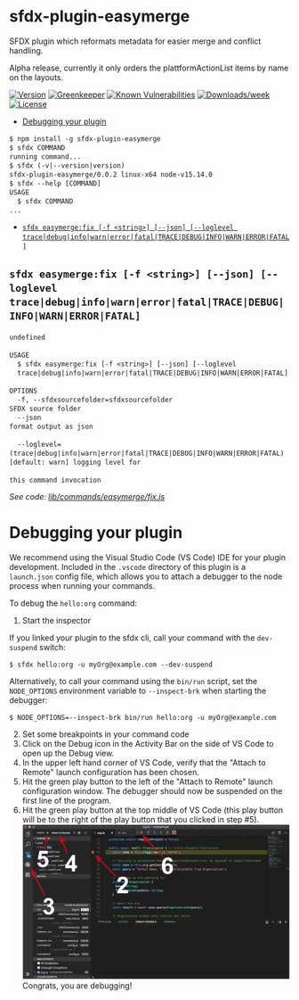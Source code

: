 sfdx-plugin-easymerge
=====

SFDX plugin which reformats metadata for easier merge and conflict handling.

Alpha release, currently it only orders the plattformActionList items by name on the layouts.

[![Version](https://img.shields.io/npm/v/sfdx-plugin-easymerge.svg)](https://npmjs.org/package/sfdx-plugin-easymerge)
[![Greenkeeper](https://badges.greenkeeper.io/cmetz/sfdx-plugin-easymerge.svg)](https://greenkeeper.io/)
[![Known Vulnerabilities](https://snyk.io/test/github/cmetz/sfdx-plugin-easymerge/badge.svg)](https://snyk.io/test/github/cmetz/sfdx-plugin-easymerge)
[![Downloads/week](https://img.shields.io/npm/dw/sfdx-plugin-easymerge.svg)](https://npmjs.org/package/sfdx-plugin-easymerge)
[![License](https://img.shields.io/npm/l/sfdx-plugin-easymerge.svg)](https://github.com/cmetz/sfdx-plugin-easymerge/blob/master/package.json)

<!-- toc -->
* [Debugging your plugin](#debugging-your-plugin)
<!-- tocstop -->
<!-- install -->
<!-- usage -->
```sh-session
$ npm install -g sfdx-plugin-easymerge
$ sfdx COMMAND
running command...
$ sfdx (-v|--version|version)
sfdx-plugin-easymerge/0.0.2 linux-x64 node-v15.14.0
$ sfdx --help [COMMAND]
USAGE
  $ sfdx COMMAND
...
```
<!-- usagestop -->
<!-- commands -->
* [`sfdx easymerge:fix [-f <string>] [--json] [--loglevel trace|debug|info|warn|error|fatal|TRACE|DEBUG|INFO|WARN|ERROR|FATAL]`](#sfdx-easymergefix--f-string---json---loglevel-tracedebuginfowarnerrorfataltracedebuginfowarnerrorfatal)

## `sfdx easymerge:fix [-f <string>] [--json] [--loglevel trace|debug|info|warn|error|fatal|TRACE|DEBUG|INFO|WARN|ERROR|FATAL]`

```
undefined

USAGE
  $ sfdx easymerge:fix [-f <string>] [--json] [--loglevel 
  trace|debug|info|warn|error|fatal|TRACE|DEBUG|INFO|WARN|ERROR|FATAL]

OPTIONS
  -f, --sfdxsourcefolder=sfdxsourcefolder                                           SFDX source folder
  --json                                                                            format output as json

  --loglevel=(trace|debug|info|warn|error|fatal|TRACE|DEBUG|INFO|WARN|ERROR|FATAL)  [default: warn] logging level for
                                                                                    this command invocation
```

_See code: [lib/commands/easymerge/fix.js](https://github.com/cmetz/sfdx-plugin-easymerge/blob/v0.0.2/lib/commands/easymerge/fix.js)_
<!-- commandsstop -->
<!-- debugging-your-plugin -->
# Debugging your plugin
We recommend using the Visual Studio Code (VS Code) IDE for your plugin development. Included in the `.vscode` directory of this plugin is a `launch.json` config file, which allows you to attach a debugger to the node process when running your commands.

To debug the `hello:org` command: 
1. Start the inspector
  
If you linked your plugin to the sfdx cli, call your command with the `dev-suspend` switch: 
```sh-session
$ sfdx hello:org -u myOrg@example.com --dev-suspend
```
  
Alternatively, to call your command using the `bin/run` script, set the `NODE_OPTIONS` environment variable to `--inspect-brk` when starting the debugger:
```sh-session
$ NODE_OPTIONS=--inspect-brk bin/run hello:org -u myOrg@example.com
```

2. Set some breakpoints in your command code
3. Click on the Debug icon in the Activity Bar on the side of VS Code to open up the Debug view.
4. In the upper left hand corner of VS Code, verify that the "Attach to Remote" launch configuration has been chosen.
5. Hit the green play button to the left of the "Attach to Remote" launch configuration window. The debugger should now be suspended on the first line of the program. 
6. Hit the green play button at the top middle of VS Code (this play button will be to the right of the play button that you clicked in step #5).
<br><img src=".images/vscodeScreenshot.png" width="480" height="278"><br>
Congrats, you are debugging!
